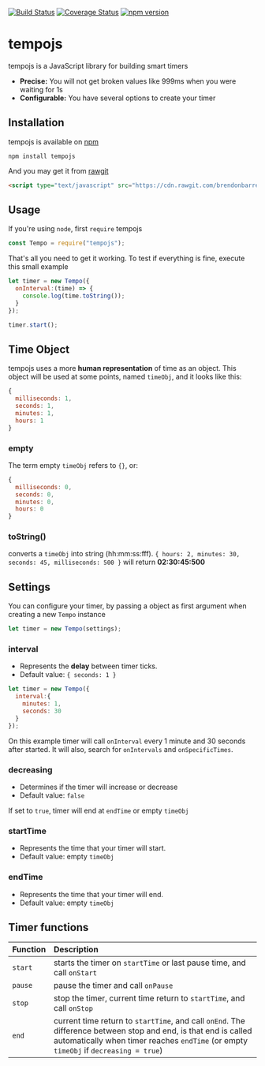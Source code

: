 [![Build Status](https://travis-ci.org/brendonbarreto/tempojs.svg?branch=master)](https://travis-ci.org/brendonbarreto/tempojs)
[![Coverage Status](https://coveralls.io/repos/github/brendonbarreto/tempojs/badge.svg?branch=master&service=github)](https://coveralls.io/github/brendonbarreto/tempojs?branch=master&service=github)
[![npm version](https://badge.fury.io/js/tempojs.svg)](https://badge.fury.io/js/tempojs)

# tempojs
tempojs is a JavaScript library for building smart timers

* **Precise:** You will not get broken values like 999ms when you were waiting for 1s
* **Configurable:** You have several options to create your timer

## Installation

tempojs is available on [npm](https://www.npmjs.com/package/tempojs)

```shell
npm install tempojs
```

And you may get it from [rawgit](https://cdn.rawgit.com/brendonbarreto/tempojs/master/dist/tempo.min.js)
```html
<script type="text/javascript" src="https://cdn.rawgit.com/brendonbarreto/tempojs/master/dist/tempo.min.js"></script>
```

## Usage
If you're using `node`, first `require` tempojs
```js
const Tempo = require("tempojs");
```

That's all you need to get it working. To test if everything is fine, execute this small example
```js
let timer = new Tempo({
  onInterval:(time) => {
    console.log(time.toString());
  }
});

timer.start();
```

## Time Object
tempojs uses a more **human representation** of time as an object. This object will be used at some points, named `timeObj`, and it looks like this:

```js
{
  milliseconds: 1,
  seconds: 1,
  minutes: 1,
  hours: 1
}
```

### empty
The term empty `timeObj` refers to `{}`, or:
```js
{
  milliseconds: 0,
  seconds: 0,
  minutes: 0,
  hours: 0
}
```

### toString()
converts a `timeObj` into string (hh:mm:ss:fff). `{ hours: 2, minutes: 30, seconds: 45, milliseconds: 500 }` will return **02:30:45:500**

## Settings
You can configure your timer, by passing a object as first argument when creating a new `Tempo` instance
```js
let timer = new Tempo(settings);
```

### interval
* Represents the **delay** between timer ticks.
* Default value: `{ seconds: 1 }`
```js
let timer = new Tempo({
  interval:{
    minutes: 1,
    seconds: 30
  }
});
```
On this example timer will call `onInterval` every 1 minute and 30 seconds after started. It will also, search for `onIntervals` and `onSpecificTimes`.

### decreasing
* Determines if the timer will increase or decrease
* Default value: `false`

If set to `true`, timer will end at `endTime` or empty `timeObj`

### startTime
* Represents the time that your timer will start.
* Default value: empty `timeObj`

### endTime
* Represents the time that your timer will end.
* Default value: empty `timeObj`

## Timer functions
| Function       | Description |
| :------------- | :--------- |
| `start`        | starts the timer on `startTime` or last pause time, and call `onStart` |
| `pause`        | pause the timer and call `onPause`   |
| `stop`         | stop the timer, current time return to `startTime`, and call `onStop`   |
| `end`          | current time return to `startTime`, and call `onEnd`. The difference between stop and end, is that end is called automatically when timer reaches `endTime` (or empty `timeObj` if `decreasing = true`) |
